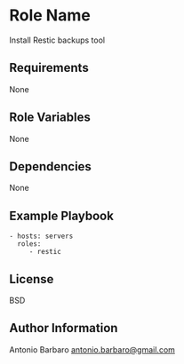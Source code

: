 Role Name
=========

Install Restic backups tool

Requirements
------------

None

Role Variables
--------------

None

Dependencies
------------

None

Example Playbook
----------------

    - hosts: servers
      roles:
         - restic

License
-------

BSD

Author Information
------------------

Antonio Barbaro <antonio.barbaro@gmail.com>
